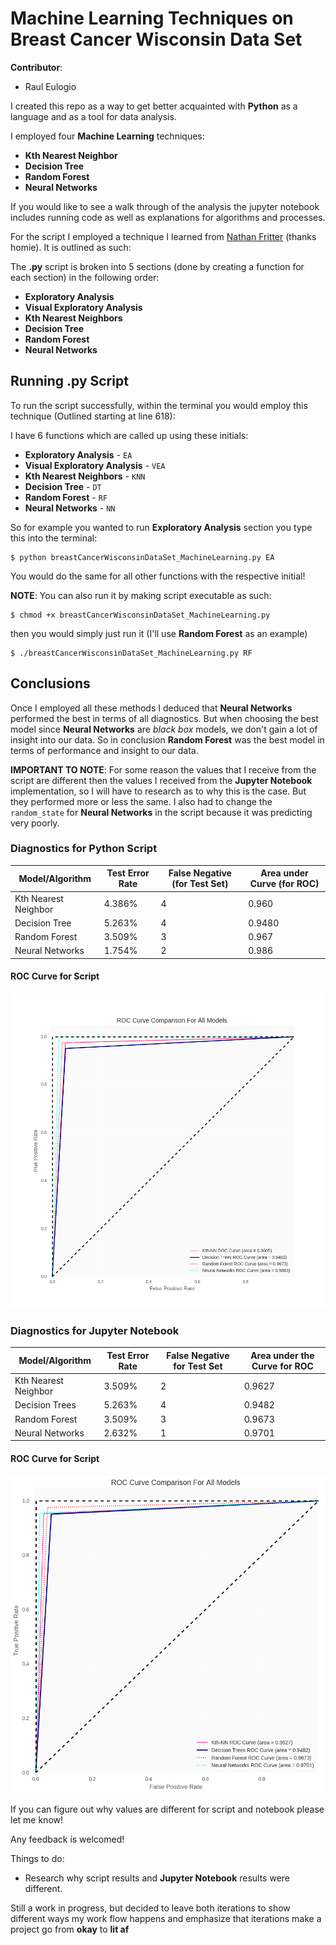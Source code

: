 # Machine Learning Techniques on Breast Cancer Wisconsin Data Set

**Contributor**:
+ Raul Eulogio

I created this repo as a way to get better acquainted with **Python** as a language and as a tool for data analysis. 

I employed four **Machine Learning** techniques:
+ **Kth Nearest Neighbor**
+ **Decision Tree**
+ **Random Forest**
+ **Neural Networks**

If you would like to see a walk through of the analysis the jupyter notebook includes running code as well as explanations for algorithms and processes. 

For the script I employed a technique I learned from [Nathan Fritter](https://github.com/Njfritter) (thanks homie). It is outlined as such:

The **.py** script is broken into 5 sections (done by creating a function for each section) in the following order:
+ **Exploratory Analysis**
+ **Visual Exploratory Analysis**
+ **Kth Nearest Neighbors**
+ **Decision Tree**
+ **Random Forest**
+ **Neural Networks**

## Running .py Script

To run the script successfully, within the terminal you would employ this technique (Outlined starting at line 618):

I have 6 functions which are called up using these initials:
+ **Exploratory Analysis** - `EA`
+ **Visual Exploratory Analysis** - `VEA`
+ **Kth Nearest Neighbors** - `KNN`
+ **Decision Tree** - `DT`
+ **Random Forest** - `RF`
+ **Neural Networks** - `NN`

So for example you wanted to run **Exploratory Analysis** section you type this into the terminal:

	$ python breastCancerWisconsinDataSet_MachineLearning.py EA

You would do the same for all other functions with the respective initial!

**NOTE**: You can also run it by making script executable as such:

	$ chmod +x breastCancerWisconsinDataSet_MachineLearning.py

then you would simply just run it (I'll use **Random Forest** as an example)

	$ ./breastCancerWisconsinDataSet_MachineLearning.py RF

## Conclusions
Once I employed all these methods I deduced that **Neural Networks** performed the best in terms of all diagnostics. But when choosing the best model since **Neural Networks** are *black box* models, we don't gain a lot of insight into our data. So in conclusion **Random Forest** was the best model in terms of performance and insight to our data. 

**IMPORTANT TO NOTE**: For some reason the values that I receive from the script are different then the values I received from the **Jupyter Notebook** implementation, so I will have to research as to why this is the case. But they performed more or less the same. I also had to change the `random_state` for **Neural Networks** in the script because it was predicting very poorly. 

### Diagnostics for Python Script

| Model/Algorithm | Test Error Rate | False Negative (for Test Set) | Area under Curve (for ROC) | 
|-----------------|-----------------|-------------------------------|----------------------------|
| Kth Nearest Neighbor | 4.386% | 4 | 0.960 | 
| Decision Tree | 5.263% | 4 | 0.9480 | 
| Random Forest | 3.509% | 3 | 0.967 |
| Neural Networks | 1.754% | 2 | 0.986 |

#### ROC Curve for Script
![](images/rocScript.png)

### Diagnostics for Jupyter Notebook

| Model/Algorithm 	| Test Error Rate 	| False Negative for Test Set 	| Area under the Curve for ROC | 
|-----------------|-----------------|-------------------------------|----------------------------|
| Kth Nearest Neighbor 	| 3.509% |	2 |	0.9627 | 
| Decision Trees 	| 5.263% 	| 4 |	0.9482 | 
| Random Forest 	| 3.509% 	| 3 	| 0.9673 | 
| Neural Networks 	| 2.632% 	| 1 	| 0.9701 | 

#### ROC Curve for Script
![](images/rocNotebook.png)

If you can figure out why values are different for script and notebook please let me know!

Any feedback is welcomed!

Things to do:
+ Research why script results and **Jupyter Notebook** results were different.   

Still a work in progress, but decided to leave both iterations to show different ways my work flow happens and emphasize that iterations make a project go from **okay** to **lit af** 